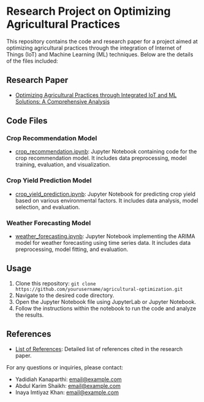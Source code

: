 # Research Project on Optimizing Agricultural Practices

This repository contains the code and research paper for a project aimed at optimizing agricultural practices through the integration of Internet of Things (IoT) and Machine Learning (ML) techniques. Below are the details of the files included:

## Research Paper
- [Optimizing Agricultural Practices through Integrated IoT and ML Solutions: A Comprehensive Analysis](research_paper.pdf)

## Code Files

### Crop Recommendation Model
- [crop_recommendation.ipynb](crop_recommendation.ipynb): Jupyter Notebook containing code for the crop recommendation model. It includes data preprocessing, model training, evaluation, and visualization.

### Crop Yield Prediction Model
- [crop_yield_prediction.ipynb](crop_yield_prediction.ipynb): Jupyter Notebook for predicting crop yield based on various environmental factors. It includes data analysis, model selection, and evaluation.

### Weather Forecasting Model
- [weather_forecasting.ipynb](weather_forecasting.ipynb): Jupyter Notebook implementing the ARIMA model for weather forecasting using time series data. It includes data preprocessing, model fitting, and evaluation.

## Usage
1. Clone this repository: `git clone https://github.com/yourusername/agricultural-optimization.git`
2. Navigate to the desired code directory.
3. Open the Jupyter Notebook file using JupyterLab or Jupyter Notebook.
4. Follow the instructions within the notebook to run the code and analyze the results.

## References
- [List of References](references.md): Detailed list of references cited in the research paper.

For any questions or inquiries, please contact:
- Yadidiah Kanaparthi: [email@example.com](mailto:email@example.com)
- Abdul Karim Shaikh: [email@example.com](mailto:email@example.com)
- Inaya Imtiyaz Khan: [email@example.com](mailto:email@example.com)

